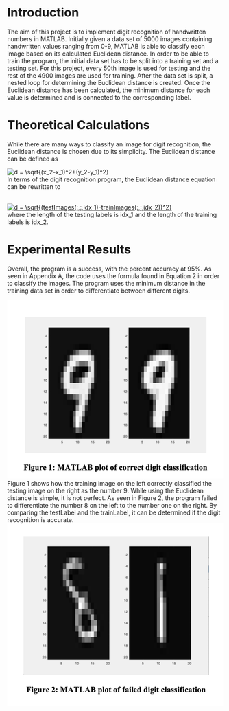 # Introduction
  The aim of this project is to implement digit recognition of handwritten numbers in MATLAB. Initially given a data set of 5000 images containing handwritten values ranging from 0-9, MATLAB is able to classify each image based on its calculated Euclidean distance. In order to be able to train the program, the initial data set has to be split into a training set and a testing set. For this project, every 50th image is used for testing and the rest of the 4900 images are used for training. After the data set is split, a nested loop for determining the Euclidean distance is created. Once the Euclidean distance has been calculated, the minimum distance for each value is determined and is connected to the corresponding label.
  
# Theoretical Calculations
  While there are many ways to classify an image for digit recognition, the Euclidean distance is chosen due to its simplicity. The Euclidean distance can be defined as </br>
<div align="center><a href="https://www.codecogs.com/eqnedit.php?latex=d&space;=&space;\sqrt{(x_2-x_1)^2&plus;(y_2-y_1)^2}" target="_blank"><img src="https://latex.codecogs.com/gif.latex?d&space;=&space;\sqrt{(x_2-x_1)^2&plus;(y_2-y_1)^2}" title="d = \sqrt{(x_2-x_1)^2+(y_2-y_1)^2}" /></a></br>
In terms of the digit recognition program, the Euclidean distance equation can be rewritten to

 </br><a href="https://www.codecogs.com/eqnedit.php?latex=d&space;=&space;\sqrt{(testImages(:,:,idx_1)-trainImages(:,:,idx_2))^2}" target="_blank"><img src="https://latex.codecogs.com/gif.latex?d&space;=&space;\sqrt{(testImages(:,:,idx_1)-trainImages(:,:,idx_2))^2}" title="d = \sqrt{(testImages(:,:,idx_1)-trainImages(:,:,idx_2))^2}" /></a></br>
where the length of the testing labels is idx_1 and the length of the training labels is idx_2.

# Experimental Results
Overall, the program is a success, with the percent accuracy at 95%. As seen in Appendix A, the code uses the formula found in Equation 2 in order to classify the images. The program uses the minimum distance in the training data set in order to differentiate between different digits.
<div style="text-align:center"><img src="https://raw.githubusercontent.com/gabehoban/matlabCharRec/master/CorrectSolution.png" /></div>
Figure 1 shows how the training image on the left correctly classified the testing image on the right as the number 9. While using the Euclidean distance is simple, it is not perfect. As seen in Figure 2, the program failed to differentiate the number 8 on the left to the number one on the right. By comparing the testLabel and the trainLabel, it can be determined if the digit recognition is accurate.
<div style="text-align:center"><img src="https://raw.githubusercontent.com/gabehoban/matlabCharRec/master/IncorrectSolution.png" /></div>
